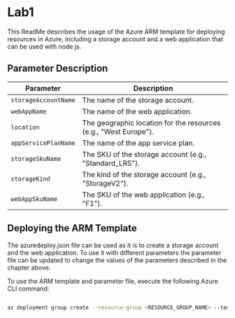 # Lab1

This ReadMe describes the usage of the Azure ARM template for deploying resources in Azure, including a storage account and a web application that can be used with node js.

## Parameter Description

| Parameter                | Description                                      |
|--------------------------|--------------------------------------------------|
| `storageAccountName`     | The name of the storage account.                 |
| `webAppName`             | The name of the web application.                 |
| `location`               | The geographic location for the resources (e.g., "West Europe"). |
| `appServicePlanName`     | The name of the app service plan.                |
| `storageSkuName`         | The SKU of the storage account (e.g., "Standard_LRS"). |
| `storageKind`            | The kind of the storage account (e.g., "StorageV2"). |
| `webAppSkuName`         | The SKU of the web application (e.g., "F1").     |

## Deploying the ARM Template

The azuredeploy.json file can be used as it is to create a storage account and the web application. To use it with different parameters the parameter file can be updated to change the values of the parameters described in the chapter above.  

To use the ARM template and parameter file, execute the following Azure CLI command:

```bash

az deployment group create --resource-group <RESOURCE_GROUP_NAME> --template-file azuredeploy.json --parameters @azuredeploy.parameters.json
